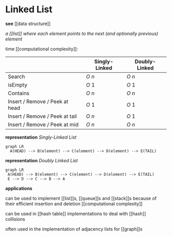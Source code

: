 # Linked List

**see** [[data structure]]

_a [[list]] where each element points to the next (and optionally previous) element_

time [[computational complexity]]:

|                                | Singly-Linked | Doubly-Linked |
| ------------------------------ | ------------- | ------------- |
| Search                         | $O\ n$        | $O\ n$        |
| isEmpty                        | $O\ 1$        | $O\ 1$        |
| Contains                       | $O\ n$        | $O\ n$        |
| Insert / Remove / Peek at head | $O\ 1$        | $O\ 1$        |
| Insert / Remove / Peek at tail | $O\ n$        | $O\ 1$        |
| Insert / Remove / Peek at mid  | $O\ n$        | $O\ n$        |

**representation** _Singly-Linked List_

```mermaid
graph LR
  A(HEAD) --> B(element) --> C(element) --> D(element) --> E(TAIL)
```

**representation** _Doubly Linked List_

```mermaid
graph LR
 A(HEAD) --> B(element) --> C(element) --> D(element) --> E(TAIL)
 E --> D --> C --> B --> A
```

**applications**

can be used to implement [[list]]s, [[queue]]s and [[stack]]s because of their efficient insertion and deletion [[computational complexity]]

can be used in [[hash table]] implementations to deal with [[hash]] collisions

often used in the implementation of adjacency lists for [[graph]]s

